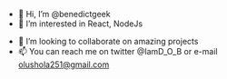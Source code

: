 - 👋 Hi, I’m @benedictgeek
- 👀 I’m interested in React, NodeJs
<!-- - 🌱 I’m currently learning devOps -->
- 💞️ I’m looking to collaborate on amazing projects
- 📫 You can reach me on twitter @IamD_O_B or e-mail olushola251@gmail.com 

<!---
benedictgeek/benedictgeek is a ✨ special ✨ repository because its `README.md` (this file) appears on your GitHub profile.
You can click the Preview link to take a look at your changes.
--->
